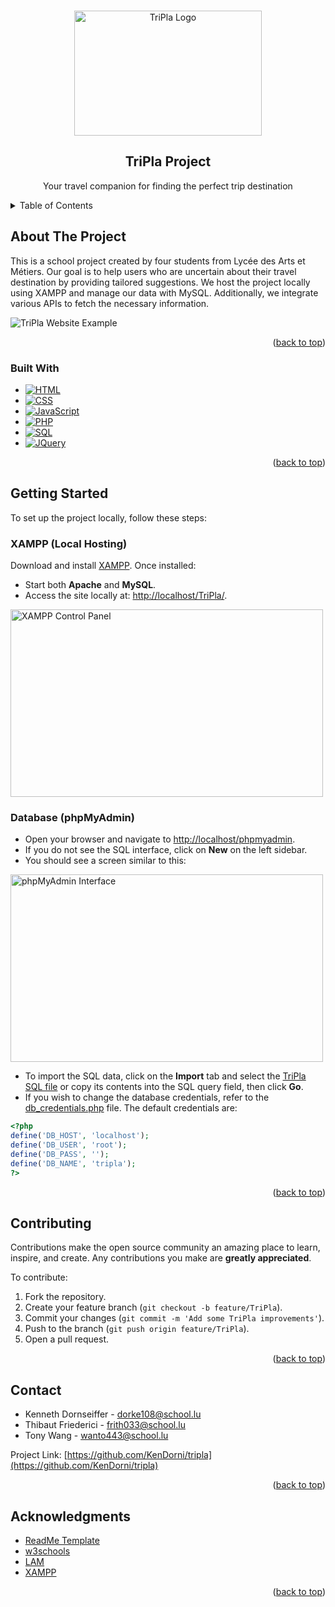 <a name="readme-top"></a>

<br />
<div align="center">
  <a href="https://github.com/KenDorni/tripla">
    <img src="https://imgur.com/2K65gUp.png" alt="TriPla Logo" width="300" height="200">
  </a>

  <h2 align="center">TriPla Project</h2>
  <p align="center">Your travel companion for finding the perfect trip destination</p>
</div>

<details>
  <summary>Table of Contents</summary>
  <ol>
    <li>
      <a href="#about-the-project">About The Project</a>
      <ul>
        <li><a href="#built-with">Built With</a></li>
      </ul>
    </li>
    <li>
      <a href="#getting-started">Getting Started</a>
      <ul>
        <li><a href="#xampp">XAMPP</a></li>
        <li><a href="#database">Database</a></li>
      </ul>
    </li>
    <li><a href="#contributing">Contributing</a></li>
    <li><a href="#contact">Contact</a></li>
    <li><a href="#acknowledgments">Acknowledgments</a></li>
  </ol>
</details>

## About The Project

This is a school project created by four students from Lycée des Arts et Métiers. Our goal is to help users who are uncertain about their travel destination by providing tailored suggestions. We host the project locally using XAMPP and manage our data with MySQL. Additionally, we integrate various APIs to fetch the necessary information.

<img src="https://i.imgur.com/u0KTK7f.png" alt="TriPla Website Example">

<p align="right">(<a href="#readme-top">back to top</a>)</p>

### Built With

* [![HTML][HTML.js]][HTML-url]
* [![CSS][CSS.js]][CSS-url]
* [![JavaScript][JavaScript.js]][JavaScript-url]
* [![PHP][PHP.io]][PHP-url]
* [![SQL][SQL.io]][SQL-url]
* [![JQuery][JQuery.com]][JQuery-url]


<p align="right">(<a href="#readme-top">back to top</a>)</p>

## Getting Started

To set up the project locally, follow these steps:

### XAMPP (Local Hosting)

Download and install [XAMPP](https://sourceforge.net/projects/xampp/files/). Once installed:

* Start both **Apache** and **MySQL**.
* Access the site locally at: [http://localhost/TriPla/](http://localhost/TriPla/).

<img src="https://i.imgur.com/zrP2Ve7.png" alt="XAMPP Control Panel" width="500" height="300">

### Database (phpMyAdmin)

* Open your browser and navigate to [http://localhost/phpmyadmin](http://localhost/phpmyadmin).
* If you do not see the SQL interface, click on **New** on the left sidebar.
* You should see a screen similar to this:

<img src="https://i.imgur.com/Qo4oBiB.png" alt="phpMyAdmin Interface" width="500" height="300">

* To import the SQL data, click on the **Import** tab and select the [TriPla SQL file](https://github.com/KenDorni/tripla/tree/main/assets/php/database/tripla.sql) or copy its contents into the SQL query field, then click **Go**.
* If you wish to change the database credentials, refer to the [db_credentials.php](https://github.com/KenDorni/tripla/tree/main/assets/php/database/db_credentials.php) file. The default credentials are:

```php
<?php
define('DB_HOST', 'localhost');
define('DB_USER', 'root');
define('DB_PASS', '');
define('DB_NAME', 'tripla');
?>
```
<p align="right">(<a href="#readme-top">back to top</a>)</p>

<!-- CONTRIBUTING -->
## Contributing

Contributions make the open source community an amazing place to learn, inspire, and create. Any contributions you make are **greatly appreciated**.

To contribute:

1. Fork the repository.
2. Create your feature branch (`git checkout -b feature/TriPla`).
3. Commit your changes (`git commit -m 'Add some TriPla improvements'`).
4. Push to the branch (`git push origin feature/TriPla`).
5. Open a pull request.

<p align="right">(<a href="#readme-top">back to top</a>)</p>

<!-- CONTACT -->
## Contact

* Kenneth Dornseiffer - [dorke108@school.lu](mailto:dorke108@school.lu)
* Thibaut Friederici - [frith033@school.lu](mailto:frith033@school.lu)
* Tony Wang - [wanto443@school.lu](mailto:wanto443@school.lu)

Project Link: [https://github.com/KenDorni/tripla](https://github.com/KenDorni/tripla)

<p align="right">(<a href="#readme-top">back to top</a>)</p>

<!-- ACKNOWLEDGMENTS -->
## Acknowledgments

* [ReadMe Template](https://github.com/othneildrew/Best-README-Template)
* [w3schools](https://www.w3schools.com)
* [LAM](https://www.artsetmetiers.lu)
* [XAMPP](https://www.apachefriends.org/de/index.html)

<p align="right">(<a href="#readme-top">back to top</a>)</p>

[HTML.js]: https://img.shields.io/badge/HTML-withe?style=for-the-badge&logo=html&color=orange
[HTML-url]: https://html.com
[CSS.js]: https://img.shields.io/badge/CSS-withe?style=for-the-badge&logo=CSS&color=blue
[CSS-url]: https://wiki.selfhtml.org/wiki/CSS
[JavaScript.js]: https://img.shields.io/badge/JavaScript-withe?style=for-the-badge&logo=javascript
[JavaScript-url]: https://www.javascript.com
[PHP.io]: https://img.shields.io/badge/PHP-withe?style=for-the-badge&logo=PHP&color=grey
[PHP-url]: https://www.php.net
[SQL.io]: https://img.shields.io/badge/SQL-withe?style=for-the-badge&logo=SQL&color=grey
[SQL-url]: https://sql.sh
[JQuery.com]: https://img.shields.io/badge/jQuery-0769AD?style=for-the-badge&logo=jquery&logoColor=white
[JQuery-url]: https://jquery.com 
